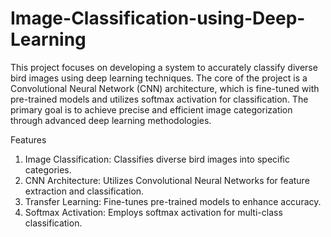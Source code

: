 # Image-Classification-using-Deep-Learning

This project focuses on developing a system to accurately classify diverse bird images using deep learning techniques. The core of the project is a Convolutional Neural Network (CNN) architecture, which is fine-tuned with pre-trained models and utilizes softmax activation for classification. The primary goal is to achieve precise and efficient image categorization through advanced deep learning methodologies.

Features
  1) Image Classification: Classifies diverse bird images into specific categories.
  2) CNN Architecture: Utilizes Convolutional Neural Networks for feature extraction and classification.
  3) Transfer Learning: Fine-tunes pre-trained models to enhance accuracy.
  4) Softmax Activation: Employs softmax activation for multi-class classification.
